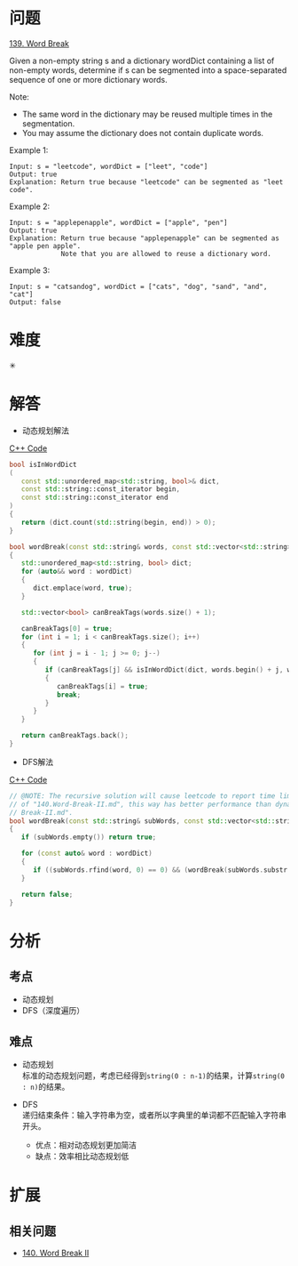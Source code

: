 # 问题
[139. Word Break](https://leetcode.com/problems/word-break/)

Given a non-empty string s and a dictionary wordDict containing a list of non-empty words, determine if s can be segmented into a space-separated sequence of one or more dictionary words.

Note:
- The same word in the dictionary may be reused multiple times in the segmentation.
- You may assume the dictionary does not contain duplicate words.

Example 1:
```
Input: s = "leetcode", wordDict = ["leet", "code"]
Output: true
Explanation: Return true because "leetcode" can be segmented as "leet code".
```
Example 2:
```
Input: s = "applepenapple", wordDict = ["apple", "pen"]
Output: true
Explanation: Return true because "applepenapple" can be segmented as "apple pen apple".
             Note that you are allowed to reuse a dictionary word.
```
Example 3:
```
Input: s = "catsandog", wordDict = ["cats", "dog", "sand", "and", "cat"]
Output: false
```

# 难度
✳

# 解答
- 动态规划解法

[C++ Code](./code/139.Word-Break/main.cpp)
```cpp
bool isInWordDict
(
   const std::unordered_map<std::string, bool>& dict,
   const std::string::const_iterator begin,
   const std::string::const_iterator end
)
{
   return (dict.count(std::string(begin, end)) > 0);
}

bool wordBreak(const std::string& words, const std::vector<std::string>& wordDict)
{
   std::unordered_map<std::string, bool> dict;
   for (auto&& word : wordDict)
   {
      dict.emplace(word, true);
   }

   std::vector<bool> canBreakTags(words.size() + 1);

   canBreakTags[0] = true;
   for (int i = 1; i < canBreakTags.size(); i++)
   {
      for (int j = i - 1; j >= 0; j--)
      {
         if (canBreakTags[j] && isInWordDict(dict, words.begin() + j, words.begin() + i))
         {
            canBreakTags[i] = true;
            break;
         }
      }
   }

   return canBreakTags.back();
}
```

- DFS解法

[C++ Code](./code/139.Word-Break/main.cpp)
```cpp
// @NOTE: The recursive solution will cause leetcode to report time limit error! But for the solution
// of "140.Word-Break-II.md", this way has better performance than dynamic way, refer to "1440.Word-
// Break-II.md".
bool wordBreak(const std::string& subWords, const std::vector<std::string>& wordDict)
{
   if (subWords.empty()) return true;

   for (const auto& word : wordDict)
   {
      if ((subWords.rfind(word, 0) == 0) && (wordBreak(subWords.substr(word.size()), wordDict))) return true;
   }

   return false;
}
```

# 分析
## 考点
* 动态规划
* DFS（深度遍历）

## 难点
* 动态规划<br>
标准的动态规划问题，考虑已经得到`string(0 : n-1)`的结果，计算`string(0 : n)`的结果。

* DFS<br>
递归结束条件：输入字符串为空，或者所以字典里的单词都不匹配输入字符串开头。
   - 优点：相对动态规划更加简洁
   - 缺点：效率相比动态规划低


# 扩展
## 相关问题
* [140. Word Break II](140.Word-Break-II.md)
